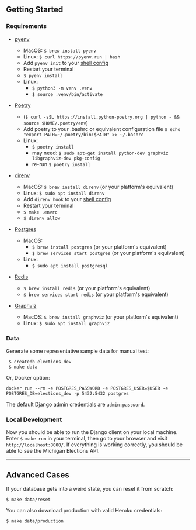## Getting Started

### Requirements

- [pyenv](https://github.com/pyenv/pyenv)

  - MacOS: `$ brew install pyenv`
  - Linux: `$ curl https://pyenv.run | bash`
  - Add `pyenv init` to your [shell config](https://github.com/pyenv/pyenv#installation)
  - Restart your terminal
  - `$ pyenv install`
  - Linux:
    - `$ python3 -m venv .venv`
    - `$ source .venv/bin/activate`

- [Poetry](https://poetry.eustace.io/docs/)

  - (`$ curl -sSL https://install.python-poetry.org | python - && source $HOME/.poetry/env`)
  - Add poetry to your .bashrc or equivalent configuration file `$ echo "export PATH=~/.poetry/bin:$PATH" >> ~/.bashrc`
  - Linux:
    - `$ poetry install`
    - may need: `$ sudo apt-get install python-dev graphviz libgraphviz-dev pkg-config`
    - re-run `$ poetry install`

- [direnv](https://direnv.net/)

  - MacOS: `$ brew install direnv` (or your platform's equivalent)
  - Linux: `$ sudo apt install direnv`
  - Add `direnv hook` to your [shell config](https://direnv.net/)
  - Restart your terminal
  - `$ make .envrc`
  - `$ direnv allow`

- [Postgres](https://www.postgresql.org/)

  - MacOS:
    - `$ brew install postgres` (or your platform's equivalent)
    - `$ brew services start postgres` (or your platform's equivalent)
  - Linux:
    - `$ sudo apt install postgresql`

- [Redis](https://redis.io/)

  - `$ brew install redis` (or your platform's equivalent)
  - `$ brew services start redis` (or your platform's equivalent)

- [Graphviz](https://www.graphviz.org/)

  - MacOS: `$ brew install graphviz` (or your platform's equivalent)
  - Linux: `$ sudo apt install graphviz`

### Data

Generate some representative sample data for manual test:

```
 $ createdb elections_dev
 $ make data
```

Or, Docker option:
```
docker run --rm -e POSTGRES_PASSWORD -e POSTGRES_USER=$USER -e POSTGRES_DB=elections_dev -p 5432:5432 postgres
```

The default Django admin credentials are `admin:password`.

### Local Development

Now you should be able to run the Django client on your local machine. Enter `$ make run` in your terminal, then go to your browser and visit `http://localhost:8000/`. If everything is working correctly, you should be able to see the Michigan Elections API.

---

## Advanced Cases

If your database gets into a weird state, you can reset it from scratch:

```
$ make data/reset
```

You can also download production with valid Heroku credentials:

```
$ make data/production
```
